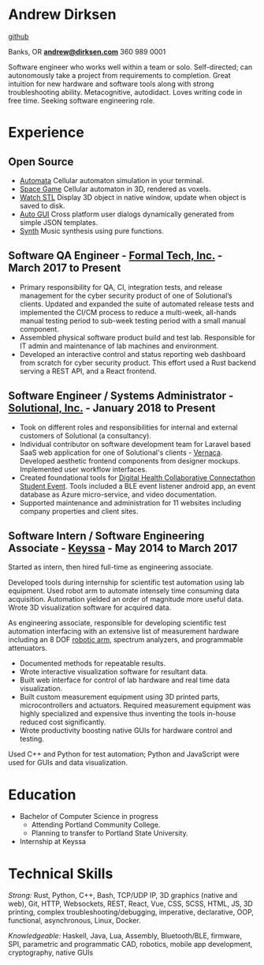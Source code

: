# Andrew Dirksen

[github](https://github.com/bddap)

Banks, OR **andrew@dirksen.com** 360 989 0001

Software engineer who works well within a team or solo. Self-directed; can autonomously take a project from requirements to completion. Great intuition for new hardware and software tools along with strong troubleshooting ability. Metacognitive, autodidact. Loves writing code in free time. Seeking software engineering role.

# Experience

## Open Source

* [Automata](https://github.com/bddap/automata) Cellular automaton simulation in your terminal.
* [Space Game](https://github.com/bddap/space-game-bimensal) Cellular automaton in 3D, rendered as voxels.
* [Watch STL](https://github.com/bddap/watch-stl-rust) Display 3D object in native window, update when object is saved to disk.
* [Auto GUI](https://github.com/bddap/auto-gui) Cross platform user dialogs dynamically generated from simple JSON templates.
* [Synth](https://github.com/bddap/haskell-synth) Music synthesis using pure functions.

## Software QA Engineer - [Formal Tech, Inc.](https://formal.tech/) - March 2017 to Present

- Primary responsibility for QA, CI, integration tests, and release management for the cyber security product of one of Solutional’s clients. Updated and expanded the suite of automated release tests and implemented the CI/CM process to reduce a multi-week, all-hands manual testing period to sub-week testing period with a small manual component.
- Assembled physical software product build and test lab. Responsible for IT admin and maintenance of lab machines and environment.
- Developed an interactive control and status reporting web dashboard from scratch for cyber security product. This effort used a Rust backend serving a REST API, and a React frontend.

## Software Engineer / Systems Administrator - [Solutional, Inc.](https://solutionalinc.com/) - January 2018 to Present

- Took on different roles and responsibilities for internal and external customers of Solutional (a consultancy).
- Individual contributor on software development team for Laravel based SaaS web application for one of Solutional's clients - [Vernaca](https://www.vernaca.com/). Developed aesthetic frontend components from designer mockups. Implemented user workflow interfaces.
- Created foundational tools for [Digital Health Collaborative Connectathon Student Event](https://www.dhcolab.com/events/). Tools included a BLE event listener android app, an event database as Azure micro-service, and video documentation.
- Supported maintenance and administration for 11 websites including company properties and client sites.

## Software Intern / Software Engineering Associate - [Keyssa](http://www.keyssa.com/) - May 2014 to March 2017

Started as intern, then hired full-time as engineering associate.

Developed tools during internship for scientific test automation using lab equipment. Used robot arm to automate intensely time consuming data acquisition. Automation yielded an order of magnitude more useful data. Wrote 3D visualization software for acquired data.

As engineering associate, responsible for developing scientific test automation interfacing with an extensive list of measurement hardware including an 8 DOF [robotic arm](http://www.robai.com/), spectrum analyzers, and programmable attenuators.

- Documented methods for repeatable results.
- Wrote interactive visualization software for resultant data.
- Built web interface for control of lab hardware and real time data visualization.
- Built custom measurement equipment using 3D printed parts, microcontrollers and actuators.
  Required measurement equipment was highly specialized and expensive thus inventing the tools in-house reduced cost significantly.
- Wrote productivity boosting native GUIs for hardware control and testing.

Used C++ and Python for test automation; Python and JavaScript were used for GUIs and data visualization.

# Education

- Bachelor of Computer Science in progress
	- Attending Portland Community College.
	- Planning to transfer to Portland State University.
- Internship at Keyssa

# Technical Skills

*Strong:* Rust, Python, C++, Bash, TCP/UDP IP, 3D graphics (native and web), Git, HTTP, Websockets, REST, React, Vue, CSS, SCSS, HTML, JS, 3D printing, complex troubleshooting/debugging, imperative, declarative, OOP, functional, asynchronous, Linux, Docker.

*Knowledgeable:* Haskell, Java, Lua, Assembly, Bluetooth/BLE, firmware, SPI, parametric and programmatic CAD, robotics, mobile app development, cryptography, native GUIs
